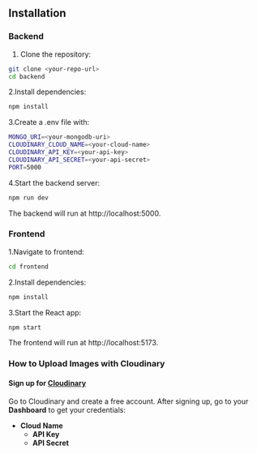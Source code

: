## Installation

### Backend

1. Clone the repository:

```bash
git clone <your-repo-url>
cd backend
```
2.Install dependencies:
```bash
npm install
```
3.Create a .env file with:
```bash
MONGO_URI=<your-mongodb-uri>
CLOUDINARY_CLOUD_NAME=<your-cloud-name>
CLOUDINARY_API_KEY=<your-api-key>
CLOUDINARY_API_SECRET=<your-api-secret>
PORT=5000
```
4.Start the backend server:
```bash
npm run dev
```
The backend will run at http://localhost:5000.

### Frontend

1.Navigate to frontend:
```bash
cd frontend
```
2.Install dependencies:
```bash
npm install
```
3.Start the React app:
```bash
npm start
```
The frontend will run at http://localhost:5173.
### How to Upload Images with Cloudinary

####  **Sign up for [Cloudinary](https://cloudinary.com/)**

Go to Cloudinary and create a free account.
After signing up, go to your **Dashboard** to get your credentials:

 - **Cloud Name**
     - **API Key**
     - **API Secret**
